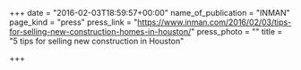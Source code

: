+++
date = "2016-02-03T18:59:57+00:00"
name_of_publication = "INMAN"
page_kind = "press"
press_link = "https://www.inman.com/2016/02/03/tips-for-selling-new-construction-homes-in-houston/"
press_photo = ""
title = "5 tips for selling new construction in Houston"

+++
